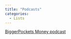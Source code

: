 ```yaml
---
title: "Podcasts"
categories:
  - Lists
---
```


[BiggerPockets Money podcast](https://www.youtube.com/watch?v=f-1kas_GFaA&ab_channel=BiggerPocketsMoney)